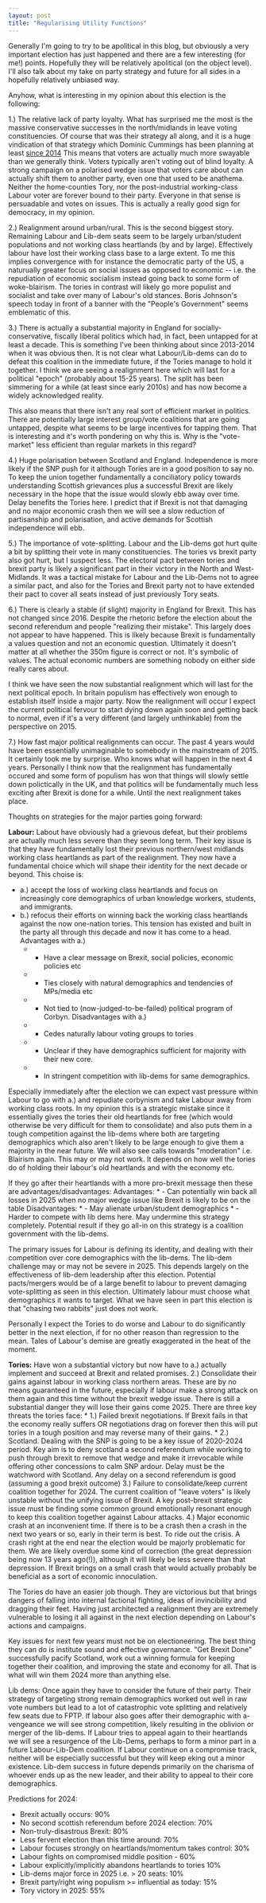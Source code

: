 ```yaml
---
layout: post
title: "Regularising Utility Functions"
---
```


Generally I'm going to try to be apolitical in this blog, but obviously a very important election has just happened and there are a few interesting (for me!) points. Hopefully they will be relatively apolitical (on the object level). I'll also talk about my take on party strategy and future for all sides in a hopefully relatively unbiased way.

Anyhow, what is interesting in my opinion about this election is the following:

1.) The relative lack of party loyalty. What has surprised me the most is the massive conservative successes in the north/midlands in leave voting constituencies.
Of course that was their strategy all along, and it is a huge vindication of that strategy which Dominic Cummings has been planning at least [since 2014](https://dominiccummings.com/2014/06/30/my-report-for-business-for-britain-on-the-dynamics-of-the-debate-over-the-eu-and-a-small-but-telling-process-point-on-the-eu/)
This means that voters are actually much more swayable than we generally think. Voters typically aren't voting out of blind loyalty. A strong campaign on a polarised wedge issue that voters care about
can actually shift them to another party, even one that used to be anathema. Neither the home-counties Tory, nor the post-industrial working-class Labour voter are forever bound to their party.
Everyone in that sense is persuadable and votes on issues. This is actually a really good sign for democracy, in my opinion.

2.) Realignment around urban/rural. This is the second biggest story. Remaining Labour and Lib-dem seats seem to be largely urban/student populations and not working class heartlands (by and by large).
Effectively labour have lost their working class base to a large extent. To me this implies convergence with for instance the democratic party of the US, a naturually greater focus on social issues as opposed to economic
-- i.e. the repudiation of economic socialism instead going back to some form of woke-blairism. The tories in contrast will likely go more populist and socialist and take over many of Labour's old stances.
Boris Johnson's speech today in front of a banner with the "People's Government" seems emblematic of this.

3.) There is actually a substantial majority in England for socially-conservative, fiscally liberal politics which had, in fact, been untapped for at least a decade.
This is something I've been thinking about since 2013-2014 when it was obvious then. It is not clear what Labour/Lib-dems can do to defeat this coalition in the immediate future, if the Tories manage to hold it together. I think we are seeing a realignment here which will last for a political "epoch" (probably about 15-25 years). The split has been simmering for a while (at least since early 2010s) and has now become a widely acknowledged reality.

This also means that there isn't any real sort of efficient market in politics. There are potentially large interest group/vote coalitions that are going untapped, despite what seems to be large incentives for tapping them. That is interesting and it's worth pondering on why this is. Why is the "vote-market" less efficient than regular markets in this regard?

4.) Huge polarisation between Scotland and England. Independence is more likely if the SNP push for it although Tories are in a good position to say no. To keep the union together fundamentally a conciliatory policy towards understanding Scottish grievances
plus a successful Brexit are likely necessary in the hope that the issue would slowly ebb away over time. Delay benefits the Tories here. I predict that if Brexit is not that damaging and no major economic crash then we will see a slow reduction of partisanship and polarisation, and active demands for Scottish independence will ebb.

5.) The importance of vote-splitting. Labour and the Lib-dems got hurt quite a bit by splitting their vote in many constituencies. The tories vs brexit party also got hurt, but I suspect less. The electoral pact between tories and brexit party is likely a significant part in their victory in the North and West-Midlands. It was a tactical mistake for Labour and the Lib-Dems not to agree a similar pact, and also for the Tories and Brexit party not to have extended their pact to cover all seats instead of just previously Tory seats.

6.) There is clearly a stable (if slight) majority in England for Brexit. This has not changed since 2016. Despite the rhetoric before the election about the second referendum and people "realizing their mistake". This largely does not appear to have happened. This is likely because Brexit is fundamentally a values question and not an economic question. Ultimately it doesn't matter at all whether the 350m figure is correct or not. It's symbolic of values. The actual economic numbers are something nobody on either side really cares about.

I think we have seen the now substantial realignment which will last for the next political epoch. In britain populism has effectively won enough to establish itself inside a major party. Now the realignment will occur I expect the current political fervour to start dying down again soon and getting back to normal, even if it's a very different (and largely unthinkable) from the perspective on 2015.

7.) How fast major political realignments can occur. The past 4 years would have been essentially unimaginable to somebody in the mainstream of 2015. It certainly took me by surprise. Who knows what will happen in the next 4 years. Personally I think now that the realignment has fundamentally occured and some form of populism has won
that things will slowly settle down polictically in the UK, and that politics will be fundamentally much less exciting after Brexit is done for a while. Until the next realignment takes place.

Thoughts on strategies for the major parties going forward:

**Labour:**
  Labout have obviously had a grievous defeat, but their problems are actually much less severe than they seem long term. Their key issue is that they have fundamentally lost
  their previous northern/west midlands working class heartlands as part of the realignment. They now have a fundamental choice which will shape their identity for the next decade or beyond. This choise is:
  * a.) accept the loss of working class heartlands and focus on increasingly core demographics of urban knowledge workers, students, and immigrants.
  * b.) refocus their efforts on winning back the working class heartlands against the now one-nation tories. This tension has existed and built in the party all through this decade and now it has come to a head.
  Advantages with a.)
    * - Have a clear message on Brexit, social policies, economic policies etc
    * - Ties closely with natural demographics and tendencies of MPs/media etc
    * - Not tied to (now-judged-to-be-failed) political program of Corbyn.
  Disadvantages with a.)
    * - Cedes naturally labour voting groups to tories
    * - Unclear if they have demographics sufficient for majority with their new core. 
    * - In stringent competition with lib-dems for same demographics.
    
   Especially immediately after the election we can expect vast pressure within Labour to go with a.) and repudiate corbynism and take Labour away from working class roots.
   In my opinion this is a strategic mistake since it essentially gives the tories their old heartlands for free (which would otherwise be very difficult for them to consolidate)
   and also puts them in a tough competition against the lib-dems where both are targeting demographics which also aren't likely to be large enough to give them a majority in the near future.
   We will also see calls towards "moderation" i.e. Blairism again. This may or may not work. It depends on how well the tories do of holding their labour's old heartlands and with the economy etc.
   
   If they go after their heartlands with a more pro-brexit message then these are advantages/disadvantages:
   Advantages:
    * - Can potentially win back all losses in 2025 when no major wedge issue like Brexit is likely to be on the table
   Disadvantages:
    * - May alienate urban/student demographics
    * - Harder to compete with lib dems here. May undermine this strategy completely. Potential result if they go all-in on this strategy is a coalition government with the lib-dems.
    
   The primary issues for Labour is defining its identity, and dealing with their competition over core demographics with the lib-dems. The lib-dem challenge may or may not be severe in 2025.
   This depends largely on the effectiveness of lib-dem leadership after this election. Potential pacts/mergers would be of a large benefit to labour to prevent damaging vote-splitting
   as seen in this election. Ultimately labour must choose what demographics it wants to target. What we have seen in part this election is that "chasing two rabbits"
   just does not work.
   
   Personally I expect the Tories to do worse and Labour to do significantly better in the next election, if for no other reason than regression to the mean. Tales of Labour's demise are greatly exaggerated in the heat of the moment.
  
**Tories:**
  Have won a substantial victory but now have to a.) actually implement and succeed at Brexit and related promises. 2.) Consolidate their gains against labour in working class northern areas.
  These are by no means guaranteed in the future, especially if labour make a strong attack on them again and this time without the brexit wedge issue. There is still a substantial danger they will lose their gains come 2025.
  There are three key threats the tories face:
    * 1.) Failed brexit negotiations. If Brexit fails in that the economy really suffers OR negotiations drag on forever then this will put tories in a tough position
    and may reverse many of their gains.
    * 2.) Scotland. Dealing with the SNP is going to be a key issue of 2020-2024 period. Key aim is to deny scotland a second referendum while working to push through brexit to remove that wedge
    and make it irrevocable while offering other concessions to calm SNP ardour. Delay must be the watchword with Scotland. Any delay on a second referendum is good (assuming a good brexit outcome)
    3.) Failure to consolidate/keep current coalition together for 2024. The current coalition of "leave voters" is likely unstable without the unifying issue of Brexit.
    A key post-brexit strategic issue must be finding some common ground emotionally resonant enough to keep this coalition together against Labour attacks.
    4.) Major economic crash at an inconvenient time. If there is to be a crash then a crash in the next two years or so, early in their term is best. To ride out the crisis. A crash right at the end
    near the election would be majorly problematic for them. We are likely overdue some kind of correction (the great depression being now 13 years ago(!)), although it will likely be less severe than that depression.
    If Brexit brings on a small crash that would actually probably be beneficial as a sort of economic innoculation.
    
   The Tories do have an easier job though. They are victorious but that brings dangers of falling into internal factional fighting, ideas of invincibility and dragging their feet.
   Having just architected a realignment they are extremely vulnerable to losing it all against in the next election depending on Labour's actions and campaigns.
   
   Key issues for next few years must not be on electioneering. The best thing they can do is institute sound and effective governance. "Get Brexit Done" successfully
   pacify Scotland, work out a winning formula for keeping together their coalition, and improving the state and economy for all. That is what will win them 2024 more than anything else.
   
  Lib dems:
    Once again they have to consider the future of their party. Their strategy of targeting strong remain demographics worked out well in raw vote numbers
    but lead to a lot of catastrophic vote splitting and relatively few seats due to FPTP. If labour also goes after their demographic with a-vengeance we will see strong competition, likely resulting in the oblivion or merger of the lib-dems.
    If Labour tries to appeal again to their heartlands we will see a resurgence of the Lib-Dems, perhaps to form a minor part in a future Labour-Lib-Dem coalition.
    If Labour continue on a compromise track, neither will be especially successful but they will keep eking out a minor existence. Lib-dem success in future depends primarily on the charisma of whoever
    ends up as the new leader, and their ability to appeal to their core demographics.

Predictions for 2024:
  -  Brexit actually occurs: 90%
   - No second scottish referendum before 2024 election: 70%
   - Non-truly-disastrous Brexit: 80%
   - Less fervent election than this time around: 70%
   - Labour focuses strongly on heartlands/momentum takes control: 30%
   - Labour fights on compromised middle position - 60%
   - Labour explicitly/implicitly abandons heartlands to tories 10%
   - Lib-dems major force in 2025 i.e. > 20 seats: 10%
   - Brexit party/right wing populism >= influential as today: 15%
   - Tory victory in 2025: 55%
   
   
